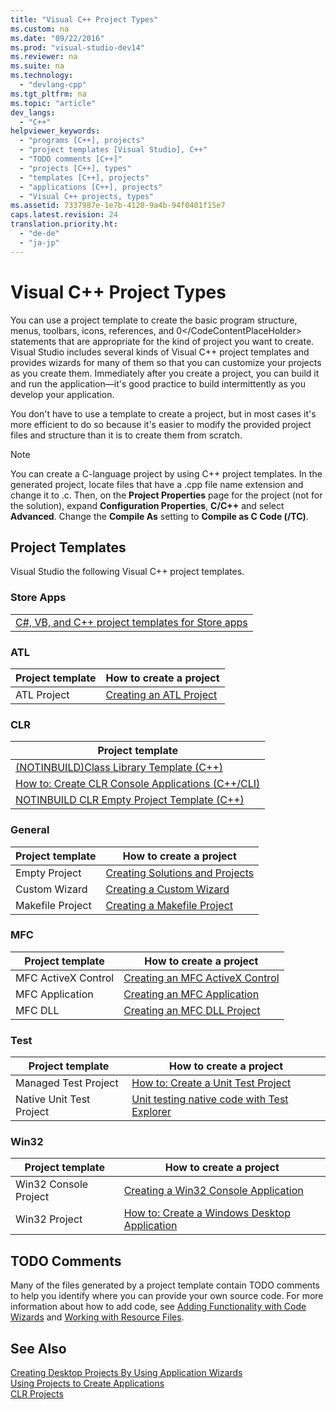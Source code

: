 ```yaml
---
title: "Visual C++ Project Types"
ms.custom: na
ms.date: "09/22/2016"
ms.prod: "visual-studio-dev14"
ms.reviewer: na
ms.suite: na
ms.technology: 
  - "devlang-cpp"
ms.tgt_pltfrm: na
ms.topic: "article"
dev_langs: 
  - "C++"
helpviewer_keywords: 
  - "programs [C++], projects"
  - "project templates [Visual Studio], C++"
  - "TODO comments [C++]"
  - "projects [C++], types"
  - "templates [C++], projects"
  - "applications [C++], projects"
  - "Visual C++ projects, types"
ms.assetid: 7337987e-1e7b-4120-9a4b-94f0401f15e7
caps.latest.revision: 24
translation.priority.ht: 
  - "de-de"
  - "ja-jp"
---
```

# Visual C++ Project Types
You can use a project template to create the basic program structure, menus, toolbars, icons, references, and <CodeContentPlaceHolder>0\</CodeContentPlaceHolder> statements that are appropriate for the kind of project you want to create. Visual Studio includes several kinds of Visual C++ project templates and provides wizards for many of them so that you can customize your projects as you create them. Immediately after you create a project, you can build it and run the application—it's good practice to build intermittently as you develop your application.  
  
 You don't have to use a template to create a project, but in most cases it's more efficient to do so because it's easier to modify the provided project files and structure than it is to create them from scratch.  
  
> [!NOTE]
>  You can create a C-language project by using C++ project templates. In the generated project, locate files that have a .cpp file name extension and change it to .c. Then, on the **Project Properties** page for the project (not for the solution), expand **Configuration Properties**, **C/C++** and select **Advanced**. Change the **Compile As** setting to **Compile as C Code (/TC)**.  
  
## Project Templates  
 Visual Studio the following Visual C++ project templates.  
  
### Store Apps  
  
||  
|-|  
|[C#, VB, and C++ project templates for  Store apps](http://go.microsoft.com/fwlink/p/?LinkID=262279)|  
  
### ATL  
  
|Project template|How to create a project|  
|----------------------|-----------------------------|  
|ATL Project|[Creating an ATL Project](../vs140/creating-an-atl-project.md)|  
  
### CLR  
  
|Project template|  
|----------------------|  
|[(NOTINBUILD)Class Library Template (C++)](assetId:///0d779bfa-5c5a-4b10-a9d5-a6791764a78f)|  
|[How to: Create CLR Console Applications (C++/CLI)](../vs140/how-to--create-clr-console-applications--c---cli-.md)|  
|[NOTINBUILD CLR Empty Project Template (C++)](assetId:///f57c5572-5581-440f-b684-eec646764f08)|  
  
### General  
  
|Project template|How to create a project|  
|----------------------|-----------------------------|  
|Empty Project|[Creating Solutions and Projects](../vs140/creating-solutions-and-projects.md)|  
|Custom Wizard|[Creating a Custom Wizard](../vs140/creating-a-custom-wizard.md)|  
|Makefile Project|[Creating a Makefile Project](../vs140/creating-a-makefile-project.md)|  
  
### MFC  
  
|Project template|How to create a project|  
|----------------------|-----------------------------|  
|MFC ActiveX Control|[Creating an MFC ActiveX Control](../vs140/creating-an-mfc-activex-control.md)|  
|MFC Application|[Creating an MFC Application](../vs140/creating-an-mfc-application.md)|  
|MFC DLL|[Creating an MFC DLL Project](../vs140/creating-an-mfc-dll-project.md)|  
  
### Test  
  
|Project template|How to create a project|  
|----------------------|-----------------------------|  
|Managed Test Project|[How to: Create a Unit Test Project](../vs140/create-a-unit-test-project.md)|  
|Native Unit Test Project|[Unit testing native code with Test Explorer](assetId:///8a09d6d8-3613-49d8-9ffe-11375ac4736c)|  
  
### Win32  
  
|Project template|How to create a project|  
|----------------------|-----------------------------|  
|Win32 Console Project|[Creating a Win32 Console Application](../vs140/creating-a-console-application.md)|  
|Win32 Project|[How to: Create a Windows Desktop Application](../vs140/how-to--create-a-windows-desktop-application.md)|  
  
## TODO Comments  
 Many of the files generated by a project template contain TODO comments to help you identify where you can provide your own source code. For more information about how to add code, see [Adding Functionality with Code Wizards](../vs140/adding-functionality-with-code-wizards--c---.md) and [Working with Resource Files](../vs140/working-with-resource-files.md).  
  
## See Also  
 [Creating Desktop Projects By Using Application Wizards](../vs140/creating-desktop-projects-by-using-application-wizards.md)   
 [Using Projects to Create Applications](assetId:///3339fa90-bac2-4b95-8361-662a2e0e7dfe)   
 [CLR Projects](../vs140/files-created-for-clr-projects.md)
